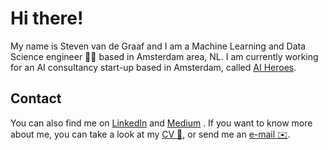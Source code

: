 # Hi there!

My name is Steven van de Graaf and I am a Machine Learning and Data Science engineer 👨‍💻 based in Amsterdam area, NL. I am currently working for an AI consultancy start-up based in Amsterdam, called [AI Heroes](https://aiheroes.io).

## Contact
You can also find me on [LinkedIn](https://www.linkedin.com/in/stevenvandegraaf/) and [Medium](https://medium.com/@sgraaf) . If you want to know more about me, you can take a look at my [CV 📃](https://steven.vandegraaf.xyz/files/20220208_CV_EN_STEVEN_VD_GRAAF.pdf), or send me an [e-mail ✉️](mailto:s%74&#101;v&#101;%6e@%76&#97;n%64%65%67r%61%61f.x%79z). 
